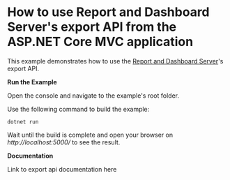# How to use Report and Dashboard Server's export API from the ASP.NET Core MVC application

This example demonstrates how to use the [Report and Dashboard Server](https://docs.devexpress.com/ReportServer/12432/index)'s export API.


**Run the Example**

Open the console and navigate to the example's root folder.

Use the following command to build the example: 

``dotnet run``

Wait until the build is complete and open your browser on _http://localhost:5000/_  to see the result.

**Documentation**

  Link to export api documentation here